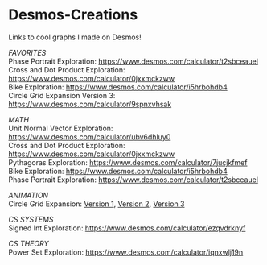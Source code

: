 # Desmos-Creations
Links to cool graphs I made on Desmos!

*FAVORITES*  
Phase Portrait Exploration: <https://www.desmos.com/calculator/t2sbceauel>  
Cross and Dot Product Exploration: <https://www.desmos.com/calculator/0jxxmckzww>  
Bike Exploration: <https://www.desmos.com/calculator/i5hrbohdb4>  
Circle Grid Expansion Version 3: <https://www.desmos.com/calculator/9spnxvhsak>

*MATH*  
Unit Normal Vector Exploration: <https://www.desmos.com/calculator/ubv6dhluy0>  
Cross and Dot Product Exploration: <https://www.desmos.com/calculator/0jxxmckzww>  
Pythagoras Exploration: <https://www.desmos.com/calculator/7jucjkfmef>  
Bike Exploration: <https://www.desmos.com/calculator/i5hrbohdb4>  
Phase Portrait Exploration: <https://www.desmos.com/calculator/t2sbceauel>

*ANIMATION*  
Circle Grid Expansion: [Version 1](https://www.desmos.com/calculator/l7csjqvyzo), [Version 2](https://www.desmos.com/calculator/6mzfubbit8), [Version 3](https://www.desmos.com/calculator/9spnxvhsak)


*CS SYSTEMS*  
Signed Int Exploration: <https://www.desmos.com/calculator/ezqvdrknyf>  

*CS THEORY*  
Power Set Exploration: <https://www.desmos.com/calculator/iqnxwlj19n>  
